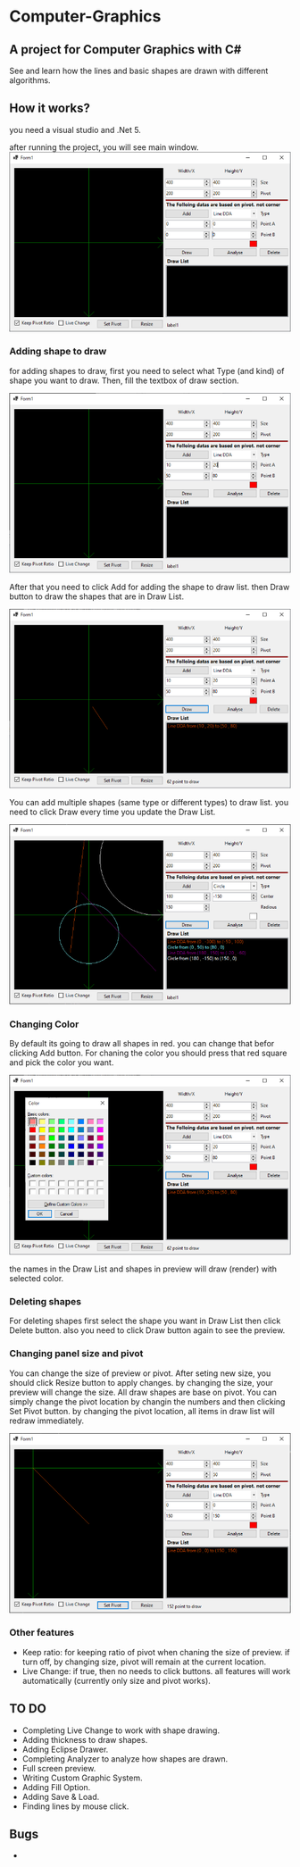 # Computer-Graphics

## A project for Computer Graphics with C#

See and learn how the lines and basic shapes are drawn with different algorithms.

## How it works?

you need a visual studio and .Net 5.

after running the project, you will see main window.
![main window](/Demo/MainWindow.png)

### Adding shape to draw
for adding shapes to draw, first you need to select what Type (and kind) of shape you want to draw.
Then, fill the textbox of draw section.

![Write Point](/Demo/WritePoint.png)

After that you need to click Add for adding the shape to draw list. then Draw button to draw the shapes that are in Draw List.

![Adding point and draw](/Demo/AddPoint%20and%20Draw.png)

You can add multiple shapes (same type or different types) to draw list. you need to click Draw every time you update the Draw List.

![Multiple Shapes](/Demo/Drawing%20Multiple%20Shapes.png)

### Changing Color
By default its going to draw all shapes in red. you can change that befor clicking Add button.
For chaning the color you should press that red square and pick the color you want.

![Color selecting](/Demo/Changing%20Color.png)

the names in the Draw List and shapes in preview will draw (render) with selected color.

### Deleting shapes
For deleting shapes first select the shape you want in Draw List then click Delete button. also you need to click Draw button again to see the preview.

### Changing panel size and pivot
You can change the size of preview or pivot. After seting new size, you should click Resize button to apply changes. by changing the size, your preview will change the size.
All draw shapes are base on pivot. You can simply change the pivot location by changin the numbers and then clicking Set Pivot button. by changing the pivot location, all items in draw list will redraw immediately.

![Changin pivot](/Demo/Changing%20Pivot.png)

### Other features
- Keep ratio: for keeping ratio of pivot when chaning the size of preview. if turn off, by changing size, pivot will remain at the current location.
- Live Change: if true, then no needs to click buttons. all features will work automatically (currently only size and pivot works).

## TO DO
- Completing Live Change to work with shape drawing.
- Adding thickness to draw shapes.
- Adding  Eclipse Drawer.
- Completing Analyzer to analyze how shapes are drawn.
- Full screen preview.
- Writing Custom Graphic System.
- Adding Fill Option.
- Adding Save & Load.
- Finding lines by mouse click.

## Bugs
- 
